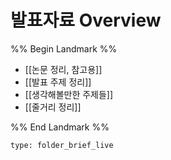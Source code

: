 # 발표자료 Overview

%% Begin Landmark %%
- [[논문 정리, 참고용]]
- [[발표 주제 정리]]
- [[생각해볼만한 주제들]]
- [[줄거리 정리]]

%% End Landmark %%


```ccard
type: folder_brief_live
```

